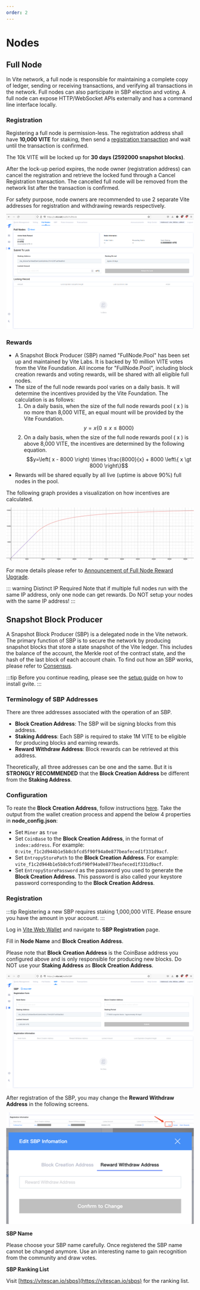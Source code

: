 ```yaml
---
order: 2
---
```


# Nodes

## Full Node

In Vite network, a full node is responsible for maintaining a complete copy of ledger, sending or receiving transactions, and verifying all transactions in the network. Full nodes can also participate in SBP election and voting. A full node can expose HTTP/WebSocket APIs externally and has a command line interface locally.

### Registration

Registering a full node is permission-less. The registration address shall have **10,000 VITE** for staking, then send a [registration transaction](https://x.vite.net/walletFullNode) and wait until the transaction is confirmed.

The 10k VITE will be locked up for **30 days (2592000 snapshot blocks)**.

After the lock-up period expires, the node owner (registration address) can cancel the registration and retrieve the locked fund through a Cancel Registration transaction. The cancelled full node will be removed from the network list after the transaction is confirmed. 

For safety purpose, node owners are recommended to use 2 separate Vite addresses for registration and withdrawing rewards respectively.

![](./assets/nodes-01.png)

### Rewards

* A Snapshot Block Producer (SBP) named "FullNode.Pool" has been set up and maintained by Vite Labs. It is backed by 10 million VITE votes from the Vite Foundation. All income for "FullNode.Pool", including block creation rewards and voting rewards, will be shared with all eligible full nodes.
* The size of the full node rewards pool varies on a daily basis. It will determine the incentives provided by the Vite Foundation. The calculation is as follows:
    1. On a daily basis, when the size of the full node rewards pool ( x ) is no more than 8,000 VITE, an equal mount will be provided by the Vite Foundation. 
    $$y=x \left\{ 0 \leq x \leq 8000 \right\}$$
    2. On a daily basis, when the size of the full node rewards pool ( x ) is above 8,000 VITE, the incentives are determined by the following equation.
    $$y=\left( x - 8000 \right) \times \frac{8000}{x} + 8000 \left\{ x \gt 8000 \right\}$$
* Rewards will be shared equally by all live (uptime is above 90%) full nodes in the pool.

The following graph provides a visualization on how incentives are calculated.

![](./assets/nodes-02.png)

For more details please refer to [Announcement of Full Node Reward Upgrade](https://medium.com/vitelabs/vite-incentive-plan-full-node-reward-program-upgrade-c6e96c6405bb).

::: warning Distinct IP Required
Note that if multiple full nodes run with the same IP address, only one node can get rewards. Do NOT setup your nodes with the same IP address! 
:::

## Snapshot Block Producer

A Snapshot Block Producer (SBP) is a delegated node in the Vite network. The primary function of SBP is to secure the network by producing snapshot blocks that store a state snapshot of the Vite ledger. This includes the balance of the account, the Merkle root of the contract state, and the hash of the last block of each account chain. To find out how an SBP works, please refer to [Consensus](../consensus/snapshot-block-producer.md#how-an-sbp-works).

:::tip
Before you continue reading, please see the [setup guide](./setup.md) on how to install gvite.
:::

### Terminology of SBP Addresses

There are three addresses associated with the operation of an SBP.

* **Block Creation Address**: The SBP will be signing blocks from this address.
* **Staking Address**: Each SBP is required to stake 1M VITE to be eligible for producing blocks and earning rewards.
* **Reward Withdraw Address**: Block rewards can be retrieved at this address.

Theoretically, all three addresses can be one and the same. But it is **STRONGLY RECOMMENDED** that the **Block Creation Address** be different from the **Staking Address**.

### Configuration

To reate the **Block Creation Address**, follow instructions [here](./rpc-ipc.md#create-wallet). Take the output from the wallet creation process and append the below 4 properties in **node_config.json**:

* Set `Miner` as `true`
* Set `CoinBase` to the **Block Creation Address**, in the format of `index:address`. For example: `0:vite_f1c2d944b1e5b8cbfcd5f90f94a0e877beafeced1f331d9acf`.
* Set `EntropyStorePath` to the **Block Creation Address**. For example: `vite_f1c2d944b1e5b8cbfcd5f90f94a0e877beafeced1f331d9acf`.
* Set `EntropyStorePassword` as the password you used to generate the **Block Creation Address**. This password is also called your keystore password corresponding to the **Block Creation Address**.

### Registration

:::tip
Registering a new SBP requires staking 1,000,000 VITE. Please ensure you have the amount in your account.
:::

Log in [Vite Web Wallet](https://x.vite.net/) and navigate to **SBP Registration** page.

Fill in **Node Name** and **Block Creation Address**. 

Please note that **Block Creation Address** is the CoinBase address you configured above and is only responsible for producing new blocks. Do NOT use your **Staking Address** as **Block Creation Address**.

![](./assets/nodes-03.png)

After registration of the SBP, you may change the **Reward Withdraw Address** in the following screens.

![](./assets/nodes-04.jpg)
![](./assets/nodes-05.jpg)

**SBP Name**

Please choose your SBP name carefully. Once registered the SBP name cannot be changed anymore. Use an interesting name to gain recognition from the community and draw votes.

**SBP Ranking List**

Visit [https://vitescan.io/sbps](https://vitescan.io/sbps) for the ranking list.
